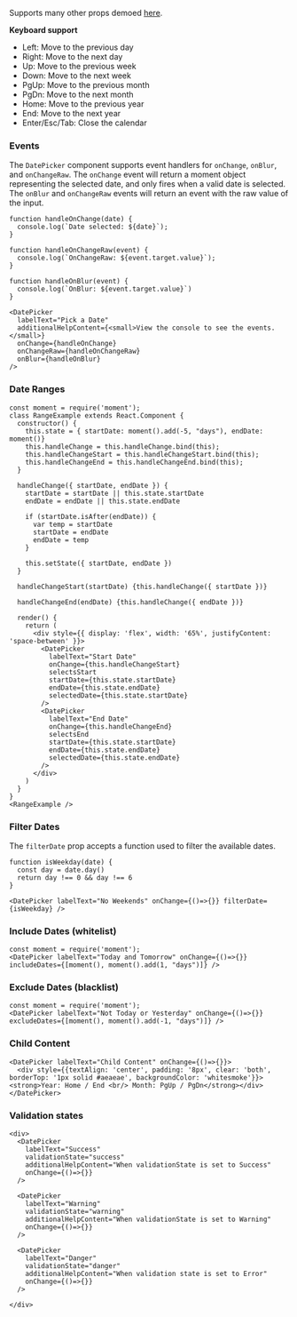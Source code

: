 Supports many other props demoed <a href="https://hacker0x01.github.io/react-datepicker" target="blank">here</a>.

**Keyboard support**

* Left: Move to the previous day
* Right: Move to the next day
* Up: Move to the previous week
* Down: Move to the next week
* PgUp: Move to the previous month
* PgDn: Move to the next month
* Home: Move to the previous year
* End: Move to the next year
* Enter/Esc/Tab: Close the calendar

### Events

The `DatePicker` component supports event handlers for `onChange`, `onBlur`, and `onChangeRaw`. The
`onChange` event will return a moment object representing the selected date, and only fires when
a valid date is selected.  The `onBlur` and `onChangeRaw` events will return an event with the
raw value of the input.
```
function handleOnChange(date) {
  console.log(`Date selected: ${date}`);
}

function handleOnChangeRaw(event) {
  console.log(`OnChangeRaw: ${event.target.value}`);
}

function handleOnBlur(event) {
  console.log(`OnBlur: ${event.target.value}`)
}

<DatePicker
  labelText="Pick a Date"
  additionalHelpContent={<small>View the console to see the events.</small>}
  onChange={handleOnChange}
  onChangeRaw={handleOnChangeRaw}
  onBlur={handleOnBlur}
/>
```

### Date Ranges

```
const moment = require('moment');
class RangeExample extends React.Component {
  constructor() {
    this.state = { startDate: moment().add(-5, "days"), endDate: moment()}
    this.handleChange = this.handleChange.bind(this);
    this.handleChangeStart = this.handleChangeStart.bind(this);
    this.handleChangeEnd = this.handleChangeEnd.bind(this);
  }

  handleChange({ startDate, endDate }) {
    startDate = startDate || this.state.startDate
    endDate = endDate || this.state.endDate

    if (startDate.isAfter(endDate)) {
      var temp = startDate
      startDate = endDate
      endDate = temp
    }

    this.setState({ startDate, endDate })
  }

  handleChangeStart(startDate) {this.handleChange({ startDate })}

  handleChangeEnd(endDate) {this.handleChange({ endDate })}

  render() {
    return (
      <div style={{ display: 'flex', width: '65%', justifyContent: 'space-between' }}>
        <DatePicker
          labelText="Start Date"
          onChange={this.handleChangeStart}
          selectsStart
          startDate={this.state.startDate}
          endDate={this.state.endDate}
          selectedDate={this.state.startDate}
        />
        <DatePicker
          labelText="End Date"
          onChange={this.handleChangeEnd}
          selectsEnd
          startDate={this.state.startDate}
          endDate={this.state.endDate}
          selectedDate={this.state.endDate}
        />
      </div>
    )
  }
}
<RangeExample />
```

### Filter Dates

The `filterDate` prop accepts a function used to filter the available dates.

```
function isWeekday(date) {
  const day = date.day()
  return day !== 0 && day !== 6
}

<DatePicker labelText="No Weekends" onChange={()=>{}} filterDate={isWeekday} />

```

### Include Dates (whitelist)

```
const moment = require('moment');
<DatePicker labelText="Today and Tomorrow" onChange={()=>{}} includeDates={[moment(), moment().add(1, "days")]} />
```

### Exclude Dates (blacklist)

```
const moment = require('moment');
<DatePicker labelText="Not Today or Yesterday" onChange={()=>{}} excludeDates={[moment(), moment().add(-1, "days")]} />
```

### Child Content

```
<DatePicker labelText="Child Content" onChange={()=>{}}>
  <div style={{textAlign: 'center', padding: '8px', clear: 'both', borderTop: '1px solid #aeaeae', backgroundColor: 'whitesmoke'}}><strong>Year: Home / End <br/> Month: PgUp / PgDn</strong></div>
</DatePicker>
```

### Validation states

```
<div>
  <DatePicker
    labelText="Success"
    validationState="success"
    additionalHelpContent="When validationState is set to Success"
    onChange={()=>{}} 
  />

  <DatePicker
    labelText="Warning"
    validationState="warning"
    additionalHelpContent="When validationState is set to Warning"
    onChange={()=>{}} 
  />

  <DatePicker
    labelText="Danger"
    validationState="danger"
    additionalHelpContent="When validation state is set to Error"
    onChange={()=>{}} 
  />

</div>
```
